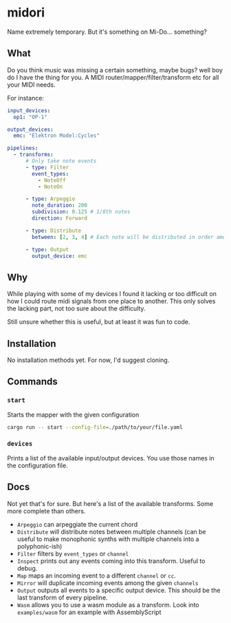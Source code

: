 # midori

Name extremely temporary. But it's something on Mi-Do... something?

## What

Do you think music was missing a certain something, maybe bugs? well boy do I have the thing for you.
A MIDI router/mapper/filter/transform etc for all your MIDI needs.

For instance:

```yaml
input_devices:
  op1: "OP-1"

output_devices:
  emc: "Elektron Model:Cycles"

pipelines:
  - transforms:
      # Only take note events
      - type: Filter
        event_types:
          - NoteOff
          - NoteOn

      - type: Arpeggio
        note_duration: 200
        subdivision: 0.125 # 1/8th notes
        direction: Forward

      - type: Distribute
        between: [2, 3, 4] # Each note will be distributed in order among these channels

      - type: Output
        output_device: emc
```

## Why

While playing with some of my devices I found it lacking or too difficult on how I could route midi signals from one place to another. This only solves the lacking part, not too sure about the difficulty.

Still unsure whether this is useful, but at least it was fun to code.

## Installation

No installation methods yet. For now, I'd suggest cloning.

## Commands

### `start`

Starts the mapper with the given configuration

```sh
cargo run -- start --config-file=./path/to/your/file.yaml
```

### `devices`

Prints a list of the available input/output devices.
You use those names in the configuration file.

## Docs

Not yet that's for sure. But here's a list of the available transforms. Some more complete than others.

- `Arpeggio` can arpeggiate the current chord
- `Distribute` will distribute notes between multiple channels (can be useful to make monophonic synths with multiple channels into a polyphonic-ish)
- `Filter` filters by `event_types` or `channel`
- `Inspect` prints out any events coming into this transform. Useful to debug.
- `Map` maps an incoming event to a different `channel` or `cc`.
- `Mirror` will duplicate incoming events among the given `channels`
- `Output` outputs all events to a specific output device. This should be the last transform of every pipeline.
- `Wasm` allows you to use a wasm module as a transform. Look into `examples/wasm` for an example with AssemblyScript
